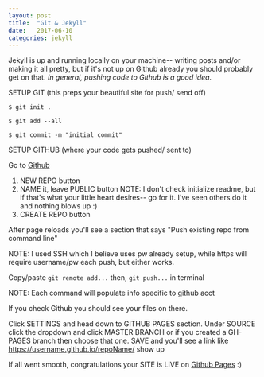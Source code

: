 ```yaml
---
layout: post
title:  "Git & Jekyll"
date:   2017-06-10
categories: jekyll
---
```


Jekyll is up and running locally on your machine-- writing posts and/or making it all pretty, but if it's not up on Github already you should probably get on that. *In general, pushing code to Github is a good idea.*  

SETUP GIT (this preps your beautiful site for push/ send off)  

  `$ git init .`  

  `$ git add --all`  

  `$ git commit -m "initial commit"`  


SETUP GITHUB (where your code gets pushed/ sent to)

Go to [Github](https://github.com)
  1. NEW REPO button
  2. NAME it, leave PUBLIC button 
      NOTE: I don't check initialize readme, but if that's what your little heart desires-- go for it. I've seen others do it and nothing blows up :)
  3. CREATE REPO button

After page reloads you'll see a section that says "Push existing repo from command line"  

  NOTE: I used SSH which I believe uses pw already setup, while https will require username/pw each push, but either works.
  
  Copy/paste `git remote add...` then, `git push...` in terminal  

  NOTE: Each command will populate info specific to github acct

If you check Github you should see your files on there. 

Click SETTINGS and head down to GITHUB PAGES section.
Under SOURCE click the dropdown and click MASTER BRANCH or if you created a GH-PAGES branch then choose that one. 
SAVE and you'll see a link like https://username.github.io/repoName/ show up

If all went smooth, congratulations your SITE is LIVE on [Github Pages](https://pages.github.com/) :)
